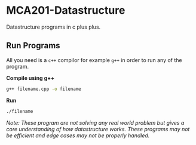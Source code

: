 # MCA201-Datastructure
Datastructure programs in c plus plus.

## Run Programs
All you need is a `c++` compilor for example `g++` in order to run any of the program.

**Compile using g++**
```bash
g++ filename.cpp -o filename
```

**Run**
```bash
./filename
```

*Note: These program are not solving any real world problem but gives a core understanding of how datastructure works. These programs may not be efficient and edge cases may not be properly handled.*
